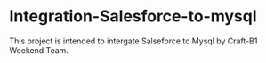 # Integration-Salesforce-to-mysql
This project is intended to intergate Salseforce to Mysql by Craft-B1 Weekend Team.
